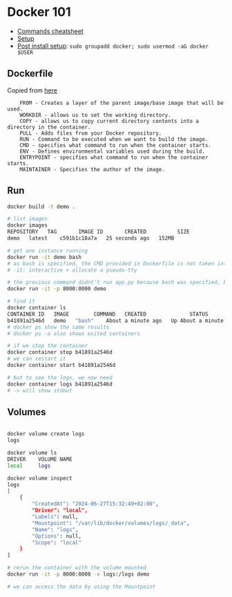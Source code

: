 # Docker 101

- [Commands cheatsheet](https://docs.docker.com/get-started/docker_cheatsheet.pdf)
- [Setup](https://docs.docker.com/engine/install/ubuntu/)
- [Post install setup](https://docs.docker.com/engine/install/linux-postinstall/): `sudo groupadd docker; sudo usermod -aG docker $USER`

## Dockerfile

Copied from [here](https://www.delftstack.com/howto/docker/docker-create-directory/)
```text
    FROM - Creates a layer of the parent image/base image that will be used.
    WORKDIR - allows us to set the working directory.
    COPY - allows us to copy current directory contents into a directory in the container.
    PULL - Adds files from your Docker repository.
    RUN - Command to be executed when we want to build the image.
    CMD - specifies what command to run when the container starts.
    ENV - Defines environmental variables used during the build.
    ENTRYPOINT - specifies what command to run when the container starts.
    MAINTAINER - Specifies the author of the image.
```

## Run

```sh
docker build -t demo .

# list images
docker images
REPOSITORY   TAG       IMAGE ID       CREATED          SIZE
demo   latest    c591b1c18a7a   25 seconds ago   152MB

# get one instance running
docker run -it demo bash
# as bash is specified, the CMD provided in Dockerfile is not taken into account
# -it: interactive + allocate a pseudo-tty

# the previous command didnt't run app.py because bash was specified, but it also forgets the option `-p`
docker run -it -p 8000:8000 demo

# find it
docker container ls
CONTAINER ID   IMAGE        COMMAND   CREATED              STATUS              PORTS     NAMES
b41891a2546d   demo   "bash"    About a minute ago   Up About a minute             naughty_pasteur
# docker ps show the same results
# docker ps -a also shows exited containers

# if we stop the container
docker container stop b41891a2546d
# we can restart it
docker container start b41891a2546d

# but to see the logs, we now need 
docker container logs b41891a2546d
# -> will show stdout 
```

## Volumes

```sh

docker volume create logs
logs

docker volume ls
DRIVER    VOLUME NAME
local     logs

docker volume inspect 
logs
[
    {
        "CreatedAt": "2024-06-27T15:32:49+02:00",
        "Driver": "local",
        "Labels": null,
        "Mountpoint": "/var/lib/docker/volumes/logs/_data",
        "Name": "logs",
        "Options": null,
        "Scope": "local"
    }
]

# rerun the container with the volume mounted
docker run -it -p 8000:8000 -v logs:/logs demo

# we can access the data by using the Mountpoint
```

